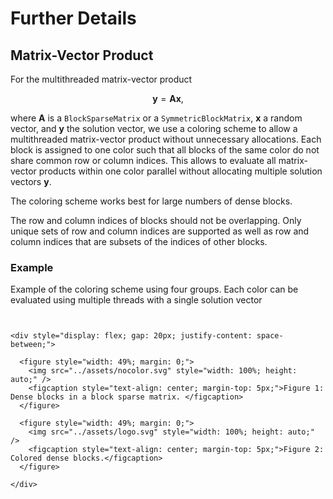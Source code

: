 
# Further Details

## Matrix-Vector Product
For the multithreaded matrix-vector product

$$\bm y = \bm A \bm x,$$

where $\bm A$ is a `BlockSparseMatrix` or a `SymmetricBlockMatrix`, $\bm x$ a random vector, and $\bm y$ the solution vector, we use a coloring scheme to allow a multithreaded matrix-vector product without unnecessary allocations.
Each block is assigned to one color such that all blocks of the same color do not share common row or column indices. 
This allows to evaluate all matrix-vector products within one color parallel without allocating multiple solution vectors $\bm y$. 

The coloring scheme works best for large numbers of dense blocks.

The row and column indices of blocks should not be overlapping. Only unique sets of row and column indices are supported as well as row and column indices that are subsets of the indices of other blocks. 

### Example
Example of the coloring scheme using four groups. Each color can be evaluated using multiple threads with a single solution vector 

```@raw html


<div style="display: flex; gap: 20px; justify-content: space-between;">

  <figure style="width: 49%; margin: 0;">
    <img src="../assets/nocolor.svg" style="width: 100%; height: auto;" />
    <figcaption style="text-align: center; margin-top: 5px;">Figure 1: Dense blocks in a block sparse matrix. </figcaption>
  </figure>

  <figure style="width: 49%; margin: 0;">
    <img src="../assets/logo.svg" style="width: 100%; height: auto;" />
    <figcaption style="text-align: center; margin-top: 5px;">Figure 2: Colored dense blocks.</figcaption>
  </figure>

</div>
```
